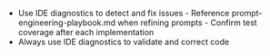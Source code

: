 - Use IDE diagnostics to detect and fix issues - Reference prompt-engineering-playbook.md when refining prompts - Confirm test coverage after each implementation
- Always use IDE diagnostics to validate and correct code
